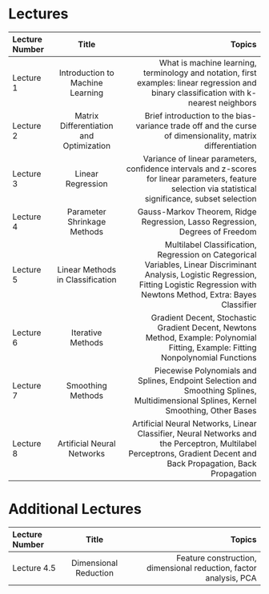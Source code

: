 # Lectures

| Lecture Number    | Title          | Topics |
| :---         |     :---:      |          ---: |
| Lecture 1    | Introduction to Machine Learning | What is machine learning, terminology and notation, first examples: linear regression and binary classification with k-nearest neighbors |
| Lecture 2    | Matrix Differentiation and Optimization    | Brief introduction to the bias-variance trade off and the curse of dimensionality, matrix differentiation   |
| Lecture 3    | Linear Regression    | Variance of linear parameters, confidence intervals and z-scores for linear parameters, feature selection via statistical significance, subset selection   |
| Lecture 4    | Parameter Shrinkage Methods | Gauss-Markov Theorem, Ridge Regression, Lasso Regression, Degrees of Freedom |
| Lecture 5    | Linear Methods in Classification | Multilabel Classification, Regression on Categorical Variables,	Linear Discriminant Analysis, Logistic Regression, Fitting Logistic Regression with Newtons Method, Extra: Bayes Classifier |
| Lecture 6    | Iterative Methods | Gradient Decent, Stochastic Gradient Decent, Newtons Method, Example: Polynomial Fitting, Example: Fitting Nonpolynomial Functions|
| Lecture 7    | Smoothing Methods | Piecewise Polynomials and Splines, Endpoint Selection and Smoothing Splines, Multidimensional Splines, Kernel Smoothing, Other Bases|
| Lecture 8    | Artificial Neural Networks | Artificial Neural Networks, Linear Classifier, Neural Networks and the Perceptron, Multilabel Perceptrons, Gradient Decent and Back Propagation, Back Propagation|

# Additional Lectures

| Lecture Number    | Title          | Topics |
| :---         |     :---:      |          ---: |
| Lecture 4.5    | Dimensional Reduction | Feature construction, dimensional reduction, factor analysis, PCA |
